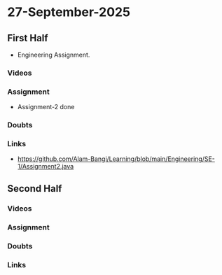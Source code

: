 # 27-September-2025

## First Half
- Engineering Assignment.

### Videos

### Assignment
- Assignment-2 done

### Doubts

### Links
- https://github.com/Alam-Bangi/Learning/blob/main/Engineering/SE-1/Assignment2.java 
## Second Half

### Videos

### Assignment
 
### Doubts

### Links
